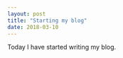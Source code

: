 ```yaml
---
layout: post
title: "Starting my blog"
date: 2018-03-10
---
```


Today I have started writing my blog.

